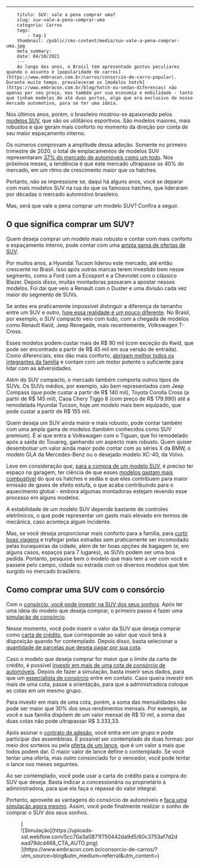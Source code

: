 ---
        titulo: SUV: vale a pena comprar uma?
        slug: suv-vale-a-pena-comprar-uma
        categoria: Carros
        tags:
            - tag-1
        thumbnail: /public/cms-content/media/suv-vale-a-pena-comprar-uma.jpg
        meta_summary: 
        date: 04/10/2021
        ---
        Ao longo dos anos, o Brasil tem apresentado gostos peculiares quando o assunto é [popularidade de carros](https://www.embracon.com.br/carros/consorcio-de-carro-popular). Durante muito tempo, prevaleceram os [modelos hatch](https://www.embracon.com.br/blog/hatch-ou-sedan-diferencas) não apenas por seu preço, mas também por sua economia e mobilidade - tanto que tinham modelos de até duas portas, algo que era exclusivo do nosso mercado automotivo, para se ter uma ideia.

Nos últimos anos, porém, o brasileiro mostrou-se apaixonado pelos [modelos SUV](https://www.embracon.com.br/blog/conheca-os-melhores-suvs-do-mercado), que são os utilitários esportivos. São modelos maiores, mais robustos e que geram mais conforto no momento da direção por conta de seu maior espaçamento interno.

Os números comprovam a amplitude dessa adoção. Somente no primeiro trimestre de 2020, o total de emplacamentos de modelos SUV representaram [37% do mercado de automóveis como um todo](https://www.uol.com.br/carros/noticias/redacao/2021/04/08/carro-no-brasil-e-so-suv-por-que-dominio-deve-aumentar-nos-proximos-anos.htm). Nos próximos meses, a tendência é que este mercado ultrapasse os 40% do mercado, em um ritmo de crescimento maior que os hatches.

Portanto, não se impressione se, daqui há alguns anos, você se deparar com mais modelos SUV na rua do que os famosos hatches, que lideraram por décadas o mercado automotivo brasileiro.

Mas, será que vale a pena comprar um modelo SUV? Confira a seguir.

O que significa comprar um SUV? 
--------------------------------

Quem deseja comprar um modelo mais robusto e contar com mais conforto e espaçamento interno, pode contar com uma [ampla gama de ofertas de SUV](https://www.embracon.com.br/blog/7-dicas-para-escolher-entre-uma-caminhonete-ou-um-suv).

Por muitos anos, a Hyundai Tucson liderou este mercado, até então crescente no Brasil. Isso após outras marcas terem investido bem nesse segmento, como a Ford com a Ecosport e a Chevrolet com o clássico Blazer. Depois disso, muitas montadoras passaram a apostar nesses modelos. Foi daí que veio a Renault com o Duster e uma divisão cada vez maior do segmento de SUVs.

Se antes era praticamente impossível distinguir a diferença de tamanho entre um SUV e outro, [hoje essa realidade é um pouco diferente](https://www.embracon.com.br/blog/conheca-os-20-principais-carros-do-brasil). No Brasil, por exemplo, o SUV compacto veio com tudo, com a chegada de modelos como Renault Kwid, Jeep Renegade, mais recentemente, Volkswagen T-Cross.

Esses modelos podem custar mais de R$ 90 mil (com exceção do Kwid, que pode ser encontrado a partir de R$ 45 mil em sua versão de entrada). Como diferenciais, eles dão mais conforto, [abrigam melhor todos os integrantes da família](https://www.embracon.com.br/blog/carro-de-passeio-como-escolher-a-melhor-opcao) e contam com um motor potente o suficiente para lidar com as adversidades.

Além do SUV compacto, o mercado também comporta outros tipos de SUVs. Os SUVs médios, por exemplo, são bem representados com Jeep Compass (que pode custar a partir de R$ 140 mil), Toyota Corolla Cross (a partir de R$ 145 mil), Caoa Chery Tiggo 8 (com preço de R$ 179.990) até a remodelada Hyundai Tucson, hoje um modelo mais bem equipado, que pode custar a partir de R$ 155 mil.

Quem deseja um SUV ainda maior e mais robusto, pode contar também com uma ampla gama de modelos (também conhecidos como SUV premium). É aí que entra a Volkswagen com o Tiguan, que foi remodelado após a saída do Touareg, ganhando um aspecto mais robusto. Quem quiser desembolsar um valor ainda maior pode contar com as séries X da BMW, o modelo GLA da Mercedes-Benz ou o desejado modelo XC-40, da Volvo.

Leve em consideração que, [para a compra de um modelo SUV,](https://www.embracon.com.br/blog/primeiro-carro-como-acertar-na-escolha) é preciso ter espaço na garagem, ter ciência de que esses [modelos gastam mais combustível](https://www.embracon.com.br/blog/entenda-como-funciona-um-carro-com-motor-turbo) do que os hatches e sedãs e que eles contribuem para maior emissão de gases de efeito estufa, o que acaba contribuindo para o aquecimento global - embora algumas montadoras estejam revendo esse processo em alguns modelos.

A estabilidade de um modelo SUV depende bastante de controles eletrônicos, o que pode representar um gasto mais elevado em termos de mecânica, caso aconteça algum incidente.

Mas, se você deseja proporcionar mais conforto para a família, para [curtir boas viagens](https://www.embracon.com.br/blog/confira-estas-4-dicas-financeiras-para-planejar-uma-viagem-em-familia) e trafegar pelas estradas sem praticamente ser incomodado pelas buraqueiras da cidade, além de ter boas opções de bagagem (e, em alguns casos, espaços para 7 lugares), as SUVs podem ser uma boa pedida. Portanto, pesquise bem o modelo que mais tem a ver com você e passeie pelo campo, cidade ou estrada com os diversos modelos que têm surgido no mercado brasileiro.

Como comprar uma SUV com o consórcio 
-------------------------------------

Com o [consórcio, você pode investir na SUV dos seus sonhos](https://www.embracon.com.br/blog/vantagens-consorcio-automovel). Após ter uma ideia do modelo que deseja comprar, o primeiro passo é fazer uma [simulação de consórcio](https://www.embracon.com.br/blog/simulacao-de-consorcio).

Nesse momento, você pode inserir o valor da SUV que deseja comprar como [carta de crédito](https://www.embracon.com.br/blog/tudo-o-que-voce-precisa-saber-sobre-a-carta-de-credito-de-consorcios), que corresponde ao valor que você terá à disposição quando for contemplado. Depois disso, basta selecionar a [quantidade de parcelas que deseja pagar por sua cota](https://www.embracon.com.br/conhecaoconsorcio/como-saber-quantas-parcelas-ja-paguei).

Caso o modelo que deseja comprar for maior que o limite da carta de crédito, é possível [investir em mais de uma cota de consórcio de automóveis](https://www.embracon.com.br/blog/afinal-posso-fazer-mais-de-um-consorcio-ao-mesmo-tempo-entenda). Depois de fazer a simulação, basta inserir seus dados, para que um [especialista de consórcio](https://www.embracon.com.br/blog/tudo-o-que-voce-precisa-saber-sobre-a-importancia-de-um-consultor-de-consorcio) entre em contato. Caso queira investir em mais de uma cota, passe a orientação, para que a administradora coloque as cotas em um mesmo grupo.

Para investir em mais de uma cota, porém, a soma das mensalidades não pode ser maior que 30% dos seus rendimentos mensais. Por exemplo, se você e sua família dispõem de um valor mensal de R$ 10 mil, a soma das duas cotas não pode ultrapassar R$ 3.333,33.

Após assinar o [contrato de adesão](https://www.embracon.com.br/blog/saiba-o-que-avaliar-antes-de-assinar-um-contrato-de-consorcio), você entra em um grupo e pode participar das assembleias. É possível ser contemplado de duas formas: por meio dos sorteios ou pela [oferta de um lance](https://www.embracon.com.br/blog/como-fazer-oferta-de-lance-em-consorcio), que é um valor a mais que todos podem dar. O maior valor de lance define o contemplado. Se você tentar uma oferta, mas outro consorciado for o vencedor, você pode tentar o lance nos meses seguintes.

Ao ser contemplado, você pode usar a carta de crédito para a compra do SUV que deseja. Basta indicar a concessionária ou proprietário à administradora, para que ela faça o repasse do valor integral.

Portanto, aproveite as vantagens do consórcio de automóveis e [faça uma simulação agora mesmo](https://www.embracon.com.br/consorcio-de-carros). Assim, você pode finalmente realizar o sonho de comprar o SUV dos seus sonhos.

<figure class="w-richtext-figure-type-image w-richtext-align-center">[<div>![Simulação](https://uploads-ssl.webflow.com/5cc70a3a0871f750442da9d5/60c3753af7d2dead79dcd468_CTA_AUTO.png)</div>](https://www.embracon.com.br/consorcio-de-carros/?utm_source=blog&utm_medium=referral&utm_content=)</figure>
        